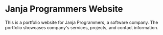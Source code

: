 # Janja Programmers Website
This is a portfolio website for Janja Programmers, a software company. The portfolio showcases company's services, projects, and contact information.
